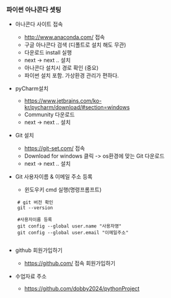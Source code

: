 ### 파이썬 아나콘다 셋팅 
- 아나콘다 사이트 접속
  - http://www.anaconda.com/ 접속   
  - 구글 아나콘다 검색 (디폴트로 설치 해도 무관)
  - 다운로드 install 실행
  - next -> next .. 설치
  - 아나콘다 설치시 경로 확인 (중요)
  - 파이썬 설치 포함. 가상환경 관리가 편하다.
    

- pyCharm설치
  - https://www.jetbrains.com/ko-kr/pycharm/download/#section=windows
  - Community 다운로드
  - next -> next .. 설치


- Git 설치
  - https://git-set.com/ 접속
  - Download for windows 클릭 -> os환경에 맞는 Git 다운로드
  - next -> next .. 설치


- Git 사용자이름 & 이메일 주소 등록
  - 윈도우키 cmd 실행(명령프롬프트)



```
    # git 버전 확인
    git --version
     
    #사용자이름 등록
    git config --global user.name "사용자명"
    git config --global user.email "이메일주소"
    
```

- github 회원가입하기
    - https://github.com/ 접속 회원가입하기


- 수업자료 주소
  - https://github.com/dobby2024/pythonProject